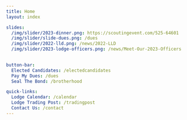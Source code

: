 ```yaml
---
title: Home
layout: index

slides:
  /img/slider/2023-dinner.png: https://scoutingevent.com/525-64601
  /img/slider/slide-dues.png: /dues
  /img/slider/2022-lld.png: /news/2022-LLD
  /img/slider/2023-lodge-officers.png: /news/Meet-Our-2023-Officers
  

button-bar:
  Elected Candidates: /electedcandidates
  Pay My Dues: /dues
  Seal The Bond: /brotherhood

quick-links:
  Lodge Calendar: /calendar
  Lodge Trading Post: /tradingpost
  Contact Us: /contact
---
```


